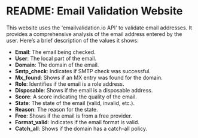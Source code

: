 # README: Email Validation Website

This website uses the 'emailvalidation.io API' to validate email addresses. It provides a comprehensive analysis of the email address entered by the user. Here’s a brief description of the values it shows:

- **Email**: The email being checked.
- **User**: The local part of the email.
- **Domain**: The domain of the email.
- **Smtp_check**: Indicates if SMTP check was successful.
- **Mx_found**: Shows if an MX entry was found for the domain.
- **Role**: Identifies if the email is a role address.
- **Disposable**: Shows if the email is a disposable address.
- **Score**: A score indicating the quality of the email.
- **State**: The state of the email (valid, invalid, etc.).
- **Reason**: The reason for the state.
- **Free**: Shows if the email is from a free provider.
- **Format_valid**: Indicates if the email format is valid.
- **Catch_all**: Shows if the domain has a catch-all policy.
